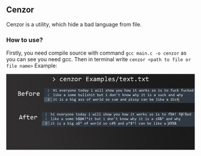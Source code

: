## Cenzor
Cenzor is a utility, which hide a bad language from file.
### How to use?
Firstly, you need compile source with command `gcc main.c -o cenzor` as you can see you need gcc. Then in terminal write `cenzor <path to file or file name>`
Example:

![CenzorImage](https://github.com/RomanSamets/Cenzor/raw/main/CenzorImage.jpg)
